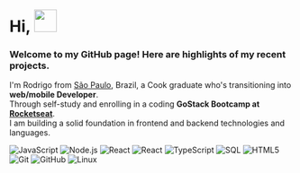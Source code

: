 <h1 align="left">Hi, <img src="https://github.com/sudnyeshtalekar/sudnyeshtalekar/blob/master/Assets/Hi.gif" width="40px"></h1>

<h3>Welcome to my GitHub page! Here are highlights of my recent projects.</h2>
    
<p>I'm Rodrigo from <a href="https://pt.wikipedia.org/wiki/S%C3%A3o_Paulo">São Paulo</a>, Brazil, a Cook graduate who's transitioning into <strong>web/mobile Developer</strong>. </br>
Through self-study and enrolling in a coding <strong>GoStack Bootcamp at <a href="https://rocketseat.com.br/">Rocketseat</a></strong>. </br>
I am building a solid foundation in frontend and backend technologies and languages.</p>

![JavaScript](https://img.shields.io/badge/-JavaScript-000000?style=flat&logo=javascript)
![Node.js](https://img.shields.io/badge/-Node.js-222222?style=flat&logo=node.js&logoColor=339933)
![React](https://img.shields.io/badge/-React-222222?style=flat&logo=React&logoColor=61DAFB)
![React](https://img.shields.io/badge/-ReactNative-222222?style=flat&logo=ReactNative&logoColor=61DAFB)
![TypeScript](https://img.shields.io/badge/-TypeScript-000000?style=flat&logo=typescript)
![SQL](https://img.shields.io/badge/-SQL-000000?style=flat&logo=postgresql)
![HTML5](https://img.shields.io/badge/-HTML5-000000?style=flat&logo=html5)
![Git](https://img.shields.io/badge/-Git-222222?style=flat&logo=git&logoColor=F05032)
![GitHub](https://img.shields.io/badge/-GitHub-222222?style=flat&logo=github&logoColor=181717)
![Linux](https://img.shields.io/badge/-Linux-222222?style=flat&logo=linux&logoColor=FCC624)

